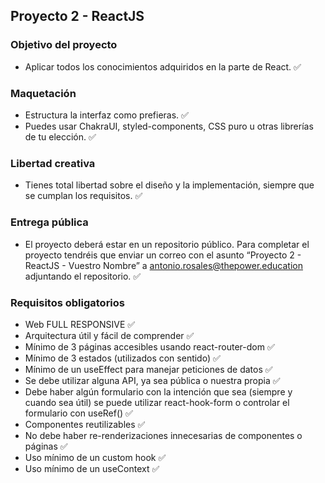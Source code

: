 ﻿## Proyecto 2 - ReactJS

### Objetivo del proyecto
- Aplicar todos los conocimientos adquiridos en la parte de React. ✅

### Maquetación
- Estructura la interfaz como prefieras. ✅
- Puedes usar ChakraUI, styled-components, CSS puro u otras librerías de tu elección. ✅

### Libertad creativa
- Tienes total libertad sobre el diseño y la implementación, siempre que se cumplan los requisitos. ✅

### Entrega pública
- El proyecto deberá estar en un repositorio público. Para completar el proyecto tendréis que enviar un correo con el asunto “Proyecto 2 - ReactJS - Vuestro Nombre” a antonio.rosales@thepower.education adjuntando el repositorio. ✅

### Requisitos obligatorios
- Web FULL RESPONSIVE ✅
- Arquitectura útil y fácil de comprender ✅
- Mínimo de 3 páginas accesibles usando react-router-dom ✅
- Mínimo de 3 estados (utilizados con sentido) ✅
- Mínimo de un useEffect para manejar peticiones de datos ✅
- Se debe utilizar alguna API, ya sea pública o nuestra propia ✅
- Debe haber algún formulario con la intención que sea (siempre y cuando sea útil) se puede utilizar react-hook-form o controlar el formulario con useRef() ✅
- Componentes reutilizables ✅
- No debe haber re-renderizaciones innecesarias de componentes o páginas ✅
- Uso mínimo de un custom hook ✅
- Uso mínimo de un useContext ✅


